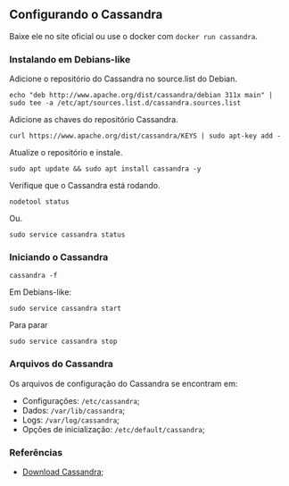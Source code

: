 ## Configurando o Cassandra
  
Baixe ele no site oficial ou use o docker com `docker run cassandra`.  
  
### Instalando em Debians-like
  
Adicione o repositório do Cassandra no source.list do Debian.  
    
`echo "deb http://www.apache.org/dist/cassandra/debian 311x main" | sudo tee -a /etc/apt/sources.list.d/cassandra.sources.list `  
   
Adicione as chaves do repositório Cassandra.  
  
`curl https://www.apache.org/dist/cassandra/KEYS | sudo apt-key add - `  
  
Atualize o repositório e instale.   
  
`sudo apt update && sudo apt install cassandra -y`  

Verifique que o Cassandra está rodando.  

`nodetool status`       

Ou.  

`sudo service cassandra status`    
  

### Iniciando o Cassandra
  
`cassandra -f`  
  
Em Debians-like:  
  
`sudo service cassandra start`  
  
Para parar

`sudo service cassandra stop`    
  

### Arquivos do Cassandra

Os arquivos de configuração do Cassandra se encontram em:    
  
* Configurações: `/etc/cassandra`;  
* Dados: `/var/lib/cassandra`;  
* Logs: `/var/log/cassandra`;  
* Opções de inicialização: `/etc/default/cassandra`;  
  

### Referências
  
* [Download Cassandra](http://cassandra.apache.org/download/);  
